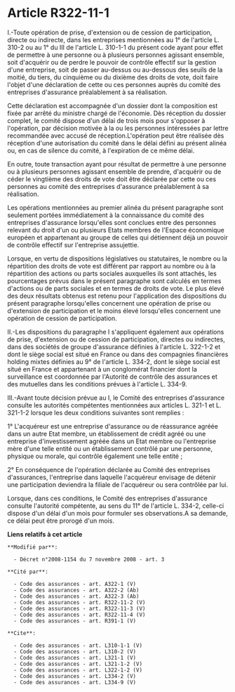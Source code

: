 # Article R322-11-1

I.-Toute opération de prise, d'extension ou de cession de participation, directe ou indirecte, dans les entreprises
mentionnées au 1° de l'article L. 310-2 ou au 1° du III de l'article L. 310-1-1 du présent code ayant pour effet de permettre
à une personne ou à plusieurs personnes agissant ensemble, soit d'acquérir ou de perdre le pouvoir de contrôle effectif sur
la gestion d'une entreprise, soit de passer au-dessus ou au-dessous des seuils de la moitié, du tiers, du cinquième ou du
dixième des droits de vote, doit faire l'objet d'une déclaration de cette ou ces personnes auprès du comité des entreprises
d'assurance préalablement à sa réalisation. 

Cette déclaration est accompagnée d'un dossier dont la composition est fixée par arrêté du ministre chargé de l'économie. Dès
réception du dossier complet, le comité dispose d'un délai de trois mois pour s'opposer à l'opération, par décision motivée à
la ou les personnes intéressées par lettre recommandée avec accusé de réception.L'opération peut être réalisée dès réception
d'une autorisation du comité dans le délai défini au présent alinéa ou, en cas de silence du comité, à l'expiration de ce
même délai. 

En outre, toute transaction ayant pour résultat de permettre à une personne ou à plusieurs personnes agissant ensemble de
prendre, d'acquérir ou de céder le vingtième des droits de vote doit être déclarée par cette ou ces personnes au comité des
entreprises d'assurance préalablement à sa réalisation. 

Les opérations mentionnées au premier alinéa du présent paragraphe sont seulement portées immédiatement à la connaissance du
comité des entreprises d'assurance lorsqu'elles sont conclues entre des personnes relevant du droit d'un ou plusieurs Etats
membres de l'Espace économique européen et appartenant au groupe de celles qui détiennent déjà un pouvoir de contrôle
effectif sur l'entreprise assujettie. 

Lorsque, en vertu de dispositions législatives ou statutaires, le nombre ou la répartition des droits de vote est différent
par rapport au nombre ou à la répartition des actions ou parts sociales auxquelles ils sont attachés, les pourcentages prévus
dans le présent paragraphe sont calculés en termes d'actions ou de parts sociales et en termes de droits de vote. Le plus
élevé des deux résultats obtenus est retenu pour l'application des dispositions du présent paragraphe lorsqu'elles concernent
une opération de prise ou d'extension de participation et le moins élevé lorsqu'elles concernent une opération de cession de
participation. 

II.-Les dispositions du paragraphe I s'appliquent également aux opérations de prise, d'extension ou de cession de
participation, directes ou indirectes, dans des sociétés de groupe d'assurance définies à l'article L. 322-1-2 et dont le
siège social est situé en France ou dans des compagnies financières holding mixtes définies au 9° de l'article L. 334-2, dont
le siège social est situé en France et appartenant à un conglomérat financier dont la surveillance est coordonnée par
l'Autorité de contrôle des assurances et des mutuelles dans les conditions prévues à l'article L. 334-9. 

III.-Avant toute décision prévue au I, le Comité des entreprises d'assurance consulte les autorités compétentes mentionnées
aux articles L. 321-1 et L. 321-1-2 lorsque les deux conditions suivantes sont remplies : 

1° L'acquéreur est une entreprise d'assurance ou de réassurance agréée dans un autre Etat membre, un établissement de crédit
agréé ou une entreprise d'investissement agréée dans un Etat membre ou l'entreprise mère d'une telle entité ou un
établissement contrôlé par une personne, physique ou morale, qui contrôle également une telle entité ; 

2° En conséquence de l'opération déclarée au Comité des entreprises d'assurances, l'entreprise dans laquelle l'acquéreur
envisage de détenir une participation deviendra la filiale de l'acquéreur ou sera contrôlée par lui. 

Lorsque, dans ces conditions, le Comité des entreprises d'assurance consulte l'autorité compétente, au sens du 11° de
l'article L. 334-2, celle-ci dispose d'un délai d'un mois pour formuler ses observations.A sa demande, ce délai peut être
prorogé d'un mois.

**Liens relatifs à cet article**

	**Modifié par**:

	  - Décret n°2008-1154 du 7 novembre 2008 - art. 3

	**Cité par**:

	  - Code des assurances - art. A322-1 (V)
	  - Code des assurances - art. A322-2 (Ab)
	  - Code des assurances - art. A322-3 (Ab)
	  - Code des assurances - art. R322-11-2 (V)
	  - Code des assurances - art. R322-11-3 (V)
	  - Code des assurances - art. R322-11-4 (V)
	  - Code des assurances - art. R391-1 (V)

	**Cite**:

	  - Code des assurances - art. L310-1-1 (V)
	  - Code des assurances - art. L310-2 (V)
	  - Code des assurances - art. L321-1 (V)
	  - Code des assurances - art. L321-1-2 (V)
	  - Code des assurances - art. L322-1-2 (V)
	  - Code des assurances - art. L334-2 (V)
	  - Code des assurances - art. L334-9 (V)

